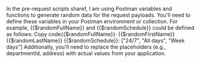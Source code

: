 In the pre-request scripts sharef, I am using Postman variables and functions to generate random data for the request payloads. You'll need to define these variables in your Postman environment or collection. For example, {{$randomFullName}} and {{$randomSchedule}} could be defined as follows:
Copy code{{$randomFullName}}: {{$randomFirstName}} {{$randomLastName}}
{{$randomSchedule}}: ["24/7", "All days", "Week days"]
Additionally, you'll need to replace the placeholders (e.g., departmentId, address) with actual values from your application.
